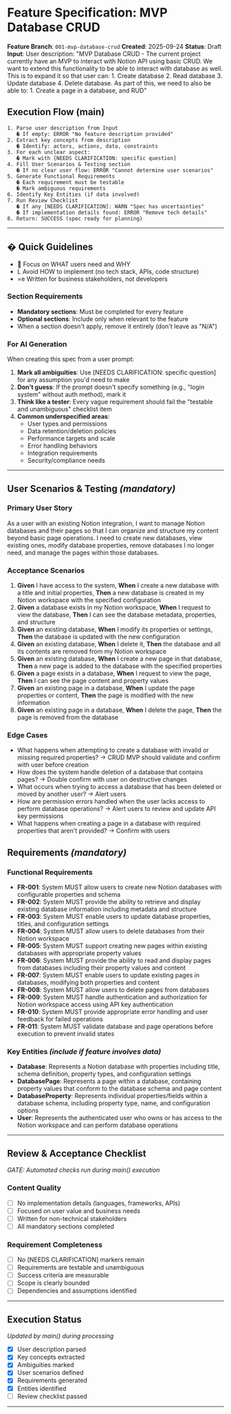 # Feature Specification: MVP Database CRUD

**Feature Branch**: `001-mvp-database-crud`
**Created**: 2025-09-24
**Status**: Draft
**Input**: User description: "MVP Database CRUD - The current project currently have an MVP to interact with Notion API using basic CRUD. We want to extend this functionality to be able to interact with database as well. This is to expand it so that user can: 1. Create database 2. Read database 3. Update database 4. Delete database. As part of this, we need to also be able to: 1. Create a page in a database, and RUD"

## Execution Flow (main)
```
1. Parse user description from Input
   � If empty: ERROR "No feature description provided"
2. Extract key concepts from description
   � Identify: actors, actions, data, constraints
3. For each unclear aspect:
   � Mark with [NEEDS CLARIFICATION: specific question]
4. Fill User Scenarios & Testing section
   � If no clear user flow: ERROR "Cannot determine user scenarios"
5. Generate Functional Requirements
   � Each requirement must be testable
   � Mark ambiguous requirements
6. Identify Key Entities (if data involved)
7. Run Review Checklist
   � If any [NEEDS CLARIFICATION]: WARN "Spec has uncertainties"
   � If implementation details found: ERROR "Remove tech details"
8. Return: SUCCESS (spec ready for planning)
```

---

## � Quick Guidelines
-  Focus on WHAT users need and WHY
- L Avoid HOW to implement (no tech stack, APIs, code structure)
- =e Written for business stakeholders, not developers

### Section Requirements
- **Mandatory sections**: Must be completed for every feature
- **Optional sections**: Include only when relevant to the feature
- When a section doesn't apply, remove it entirely (don't leave as "N/A")

### For AI Generation
When creating this spec from a user prompt:
1. **Mark all ambiguities**: Use [NEEDS CLARIFICATION: specific question] for any assumption you'd need to make
2. **Don't guess**: If the prompt doesn't specify something (e.g., "login system" without auth method), mark it
3. **Think like a tester**: Every vague requirement should fail the "testable and unambiguous" checklist item
4. **Common underspecified areas**:
   - User types and permissions
   - Data retention/deletion policies
   - Performance targets and scale
   - Error handling behaviors
   - Integration requirements
   - Security/compliance needs

---

## User Scenarios & Testing *(mandatory)*

### Primary User Story
As a user with an existing Notion integration, I want to manage Notion databases and their pages so that I can organize and structure my content beyond basic page operations. I need to create new databases, view existing ones, modify database properties, remove databases I no longer need, and manage the pages within those databases.

### Acceptance Scenarios
1. **Given** I have access to the system, **When** I create a new database with a title and initial properties, **Then** a new database is created in my Notion workspace with the specified configuration
2. **Given** a database exists in my Notion workspace, **When** I request to view the database, **Then** I can see the database metadata, properties, and structure
3. **Given** an existing database, **When** I modify its properties or settings, **Then** the database is updated with the new configuration
4. **Given** an existing database, **When** I delete it, **Then** the database and all its contents are removed from my Notion workspace
5. **Given** an existing database, **When** I create a new page in that database, **Then** a new page is added to the database with the specified properties
6. **Given** a page exists in a database, **When** I request to view the page, **Then** I can see the page content and property values
7. **Given** an existing page in a database, **When** I update the page properties or content, **Then** the page is modified with the new information
8. **Given** an existing page in a database, **When** I delete the page, **Then** the page is removed from the database

### Edge Cases
- What happens when attempting to create a database with invalid or missing required properties? → CRUD MVP should validate and confirm with user before creation
- How does the system handle deletion of a database that contains pages? → Double confirm with user on destructive changes
- What occurs when trying to access a database that has been deleted or moved by another user? → Alert users
- How are permission errors handled when the user lacks access to perform database operations? → Alert users to review and update API key permissions
- What happens when creating a page in a database with required properties that aren't provided? → Confirm with users

## Requirements *(mandatory)*

### Functional Requirements
- **FR-001**: System MUST allow users to create new Notion databases with configurable properties and schema
- **FR-002**: System MUST provide the ability to retrieve and display existing database information including metadata and structure
- **FR-003**: System MUST enable users to update database properties, titles, and configuration settings
- **FR-004**: System MUST allow users to delete databases from their Notion workspace
- **FR-005**: System MUST support creating new pages within existing databases with appropriate property values
- **FR-006**: System MUST provide the ability to read and display pages from databases including their property values and content
- **FR-007**: System MUST enable users to update existing pages in databases, modifying both properties and content
- **FR-008**: System MUST allow users to delete pages from databases
- **FR-009**: System MUST handle authentication and authorization for Notion workspace access using API key authentication
- **FR-010**: System MUST provide appropriate error handling and user feedback for failed operations
- **FR-011**: System MUST validate database and page operations before execution to prevent invalid states

### Key Entities *(include if feature involves data)*
- **Database**: Represents a Notion database with properties including title, schema definition, property types, and configuration settings
- **DatabasePage**: Represents a page within a database, containing property values that conform to the database schema and page content
- **DatabaseProperty**: Represents individual properties/fields within a database schema, including property type, name, and configuration options
- **User**: Represents the authenticated user who owns or has access to the Notion workspace and can perform database operations

---

## Review & Acceptance Checklist
*GATE: Automated checks run during main() execution*

### Content Quality
- [ ] No implementation details (languages, frameworks, APIs)
- [ ] Focused on user value and business needs
- [ ] Written for non-technical stakeholders
- [ ] All mandatory sections completed

### Requirement Completeness
- [ ] No [NEEDS CLARIFICATION] markers remain
- [ ] Requirements are testable and unambiguous
- [ ] Success criteria are measurable
- [ ] Scope is clearly bounded
- [ ] Dependencies and assumptions identified

---

## Execution Status
*Updated by main() during processing*

- [x] User description parsed
- [x] Key concepts extracted
- [x] Ambiguities marked
- [x] User scenarios defined
- [x] Requirements generated
- [x] Entities identified
- [ ] Review checklist passed

---